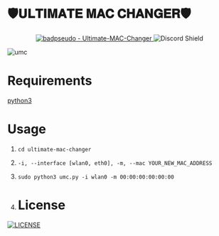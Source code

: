# 🛡𝐔𝐋𝐓𝐈𝐌𝐀𝐓𝐄 𝐌𝐀𝐂 𝐂𝐇𝐀𝐍𝐆𝐄𝐑🛡

<div align="center">
<a href="https://github.com/badpseudo/Ultimate-MAC-Changer" title="Go to GitHub repo">
  <img src="https://img.shields.io/static/v1?label=badpseudo&message=Ultimate-MAC-Changer&color=purple&logo=github" alt="badpseudo - Ultimate-MAC-Changer">
</a>
  <a href="https://discord.gg/VQUvAVpJPr" style="text-decoration: none;">
  <img src="https://discord.com/api/guilds/1336059889524670534/widget.png?style=shield" alt="Discord Shield"/>
</div>

![umc](https://github.com/user-attachments/assets/56403d4a-2ab9-4a00-9af0-df10dd42f950)

# Requirements
[python3](https://www.python.org/downloads/)

# Usage
1. `cd ultimate-mac-changer`
2. `-i, --interface [wlan0, eth0], -m, --mac YOUR_NEW_MAC_ADDRESS`
3. `sudo python3 umc.py -i wlan0 -m 00:00:00:00:00:00`

4. # License
<a href="https://github.com/badpseudo/Ultimate-MAC-Changer/blob/main/LICENSE" title="LICENSE">
  <img src="https://img.shields.io/static/v1?label=&message=LICENSE&color=blue&logo=github" alt="LICENSE">
</a>

